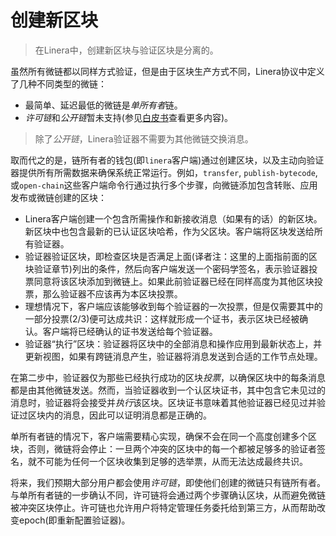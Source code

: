 # 创建新区块

> 在Linera中，创建新区块与验证区块是分离的。

虽然所有微链都以同样方式验证，但是由于区块生产方式不同，Linera协议中定义了几种不同类型的微链：

- 最简单、延迟最低的微链是*单所有者*链。
- *许可链*和*公开链*暂未支持(参见[白皮书](https://linera.io/whitepaper)查看更多内容)。

> 除了*公开链*，Linera验证器不需要为其他微链交换消息。

取而代之的是，链所有者的钱包(即`linera`客户端)通过创建区块，以及主动向验证器提供所有所需数据来确保系统正常运行。例如，`transfer`, `publish-bytecode`, 或`open-chain`这些客户端命令行通过执行多个步骤，向微链添加包含转账、应用发布或微链创建的区块：

- Linera客户端创建一个包含所需操作和新接收消息（如果有的话）的新区块。新区块中也包含最新的已认证区块哈希，作为父区块。客户端将区块发送给所有验证器。
- 验证器验证区块，即检查区块是否满足上面(译者注：这里的上面指前面的区块验证章节)列出的条件，然后向客户端发送一个密码学签名，表示验证器投票同意将该区块添加到微链上。如果此前验证器已经在同样高度为其他区块投票，那么验证器不应该再为本区块投票。
- 理想情况下，客户端应该能够收到每个验证器的一次投票，但是仅需要其中的一部分投票(2/3)便可达成共识：这样就形成一个证书，表示区块已经被确认。客户端将已经确认的证书发送给每个验证器。
- 验证器“执行”区块：验证器将区块中的全部消息和操作应用到最新状态上，并更新视图，如果有跨链消息产生，验证器将消息发送到合适的工作节点处理。

在第二步中，验证器仅为那些已经执行成功的区块*投票*，以确保区块中的每条消息都是由其他微链发送。然而，当验证器收到一个认区块证书，其中包含它未见过的消息时，验证器将会接受并*执行*该区块。区块证书意味着其他验证器已经见过并验证过区块内的消息，因此可以证明消息都是正确的。

单所有者链的情况下，客户端需要精心实现，确保不会在同一个高度创建多个区块，否则，微链将会停止：一旦两个冲突的区块中的每一个都被足够多的验证者签名，就不可能为任何一个区块收集到足够的选举票，从而无法达成最终共识。

将来，我们预期大部分用户都会使用*许可链*，即使他们创建的微链只有链所有者。与单所有者链的一步确认不同，许可链将会通过两个步骤确认区块，从而避免微链被冲突区块停止。许可链也允许用户将特定管理任务委托给到第三方，从而帮助改变epoch(即重新配置验证器)。
